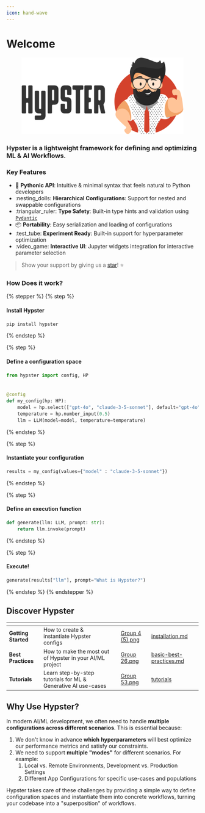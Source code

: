 ```yaml
---
icon: hand-wave
---
```


# Welcome

<div data-full-width="false">

<figure><img src=".gitbook/assets/hypster_with_text.png" alt=""><figcaption></figcaption></figure>

</div>

### **Hypster is a lightweight framework for defining and optimizing ML & AI Workflows.**

### Key Features

* :snake: **Pythonic API**: Intuitive & minimal syntax that feels natural to Python developers
* :nesting\_dolls: **Hierarchical Configurations**: Support for nested and swappable configurations
* :triangular\_ruler: **Type Safety**: Built-in type hints and validation using [`Pydantic`](https://github.com/pydantic/pydantic)
* :package: **Portability**: Easy serialization and loading of configurations
* :test\_tube: **Experiment Ready**: Built-in support for hyperparameter optimization
* :video\_game: **Interactive UI**: Jupyter widgets integration for interactive parameter selection

> Show your support by giving us a [star](https://github.com/gilad-rubin/hypster)! ⭐&#x20;

### How Does it work?

{% stepper %}
{% step %}
#### Install Hypster

```bash
pip install hypster
```
{% endstep %}

{% step %}
#### Define a configuration space

```python
from hypster import config, HP


@config
def my_config(hp: HP):
    model = hp.select(["gpt-4o", "claude-3-5-sonnet"], default="gpt-4o")
    temperature = hp.number_input(0.5)
    llm = LLM(model=model, temperature=temperature) 
```
{% endstep %}

{% step %}
#### Instantiate your configuration

```python
results = my_config(values={"model" : "claude-3-5-sonnet"})
```
{% endstep %}

{% step %}
#### Define an execution function

```python
def generate(llm: LLM, prompt: str):
    return llm.invoke(prompt)
```
{% endstep %}

{% step %}
#### Execute!

```python
generate(results["llm"], prompt="What is Hypster?")
```
{% endstep %}
{% endstepper %}

## Discover Hypster

<table data-view="cards"><thead><tr><th></th><th></th><th></th><th data-hidden data-card-cover data-type="files"></th><th data-hidden data-card-target data-type="content-ref"></th></tr></thead><tbody><tr><td><strong>Getting Started</strong></td><td>How to create &#x26; instantiate Hypster configs</td><td></td><td><a href=".gitbook/assets/Group 4 (5).png">Group 4 (5).png</a></td><td><a href="getting-started/installation.md">installation.md</a></td></tr><tr><td><strong>Best Practices</strong></td><td>How to make the most out of Hypster in your AI/ML project</td><td></td><td><a href=".gitbook/assets/Group 26.png">Group 26.png</a></td><td><a href="in-depth/basic-best-practices.md">basic-best-practices.md</a></td></tr><tr><td><strong>Tutorials</strong></td><td>Learn step-by-step tutorials for ML &#x26; Generative AI use-cases </td><td></td><td><a href=".gitbook/assets/Group 53.png">Group 53.png</a></td><td><a href="getting-started/tutorials/">tutorials</a></td></tr></tbody></table>

## Why Use Hypster?

In modern AI/ML development, we often need to handle **multiple configurations across different scenarios**. This is essential because:

1. We don't know in advance **which** **hyperparameters** will best optimize our performance metrics and satisfy our constraints.
2. We need to support **multiple "modes"** for different scenarios. For example:
   1. Local vs. Remote Environments, Development vs. Production Settings
   2. Different App Configurations for specific use-cases and populations

Hypster takes care of these challenges by providing a simple way to define configuration spaces and instantiate them into concrete workflows, turning your codebase into a "superposition" of workflows.
